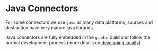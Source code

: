 # Java Connectors

For some connectors we use `java` as many data platforms, sources and destination have very mature java libraries.

Java connectors are fully embedded in the `gradle` build and follow the normal development process \(more details on [developing locally](../developing-locally.md)\)..

